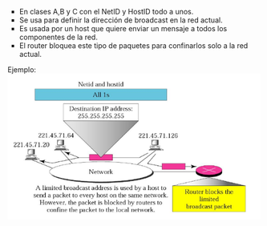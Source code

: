 <ul type="square">
  <li>En clases A,B y C con el NetID y HostID todo a unos.</li>
  <li>Se usa para definir la dirección de broadcast en la red actual.</li>
  <li>Es usada por un host que quiere enviar un mensaje a todos los componentes de la red.</li>
  <li>El router bloquea este tipo de paquetes para confinarlos solo a la red actual.</li>
  </ul>
  
  Ejemplo:<br>
  <img src="https://github.com/luisbueno8/literatura_sigloxxi/blob/master/animales/all1.PNG">
